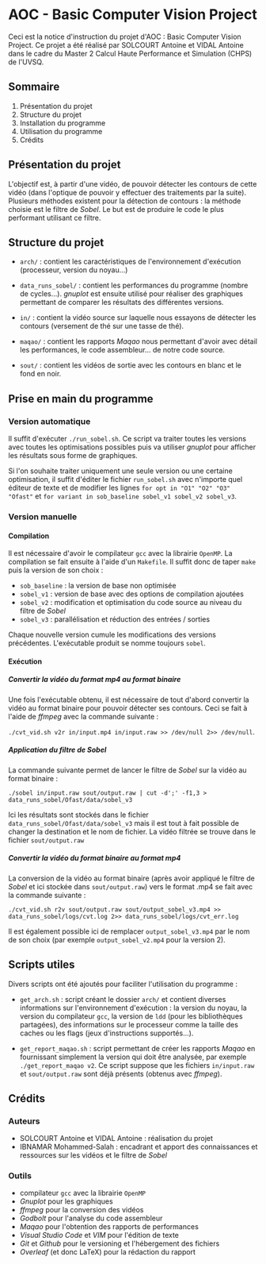 # AOC - Basic Computer Vision Project

Ceci est la notice d'instruction du projet d'AOC : Basic Computer Vision Project. Ce projet a été réalisé par SOLCOURT Antoine et VIDAL Antoine dans le cadre du Master 2 Calcul Haute Performance et Simulation (CHPS) de l'UVSQ.

## Sommaire

1. Présentation du projet
2. Structure du projet
3. Installation du programme
4. Utilisation du programme
5. Crédits

## Présentation du projet

L'objectif est, à partir d'une vidéo, de pouvoir détecter les contours de cette vidéo (dans l'optique de pouvoir y effectuer des traitements par la suite). Plusieurs méthodes existent pour la détection de contours : la méthode choisie est le filtre de *Sobel*. Le but est de produire le code le plus performant utilisant ce filtre.

## Structure du projet

* `arch/` : contient les caractéristiques de l'environnement d'exécution (processeur, version du noyau...)

* `data_runs_sobel/` : contient les performances du programme (nombre de cycles...). *gnuplot* est ensuite utilisé pour réaliser des graphiques permettant de comparer les résultats des différentes versions.

* `in/` : contient la vidéo source sur laquelle nous essayons de détecter les contours (versement de thé sur une tasse de thé).

* `maqao/` : contient les rapports *Maqao* nous permettant d'avoir avec détail les performances, le code assembleur... de notre code source.

* `sout/` : contient les vidéos de sortie avec les contours en blanc et le fond en noir.

## Prise en main du programme

### Version automatique

Il suffit d'exécuter `./run_sobel.sh`. Ce script va traiter toutes les versions avec toutes les optimisations possibles puis va utiliser *gnuplot* pour afficher les résultats sous forme de graphiques. 

Si l'on souhaite traiter uniquement une seule version ou une certaine optimisation, il suffit d'éditer le fichier `run_sobel.sh` avec n'importe quel éditeur de texte et de modifier les lignes `for opt in "O1" "O2" "O3" "Ofast"` et `for variant in sob_baseline sobel_v1 sobel_v2 sobel_v3`.

### Version manuelle

#### Compilation

Il est nécessaire d'avoir le compilateur `gcc` avec la librairie `OpenMP`. La compilation se fait ensuite à l'aide d'un `Makefile`. Il suffit donc de taper `make` puis la version de son choix :

* `sob_baseline` : la version de base non optimisée
* `sobel_v1` : version de base avec des options de compilation ajoutées
* `sobel_v2` : modification et optimisation du code source au niveau du filtre de *Sobel*
* `sobel_v3` : parallélisation et réduction des entrées / sorties

Chaque nouvelle version cumule les modifications des versions précédentes. L'exécutable produit se nomme toujours `sobel`.

#### Exécution

##### Convertir la vidéo du format mp4 au format binaire

Une fois l'exécutable obtenu, il est nécessaire de tout d'abord convertir la vidéo au format binaire pour pouvoir détecter ses contours. Ceci se fait à l'aide de *ffmpeg* avec la commande suivante : 

`./cvt_vid.sh v2r in/input.mp4 in/input.raw >> /dev/null 2>> /dev/null`. 

##### Application du filtre de *Sobel*

La commande suivante permet de lancer le filtre de *Sobel* sur la vidéo au format binaire :

`./sobel in/input.raw sout/output.raw | cut -d';' -f1,3 > data_runs_sobel/Ofast/data/sobel_v3`

Ici les résultats sont stockés dans le fichier `data_runs_sobel/Ofast/data/sobel_v3` mais il est tout à fait possible de changer la destination et le nom de fichier. La vidéo filtrée se trouve dans le fichier `sout/output.raw`

##### Convertir la vidéo du format binaire au format mp4

La conversion de la vidéo au format binaire (après avoir appliqué le filtre de *Sobel* et ici stockée dans `sout/output.raw`) vers le format .mp4 se fait avec la commande suivante : 

`./cvt_vid.sh r2v sout/output.raw sout/output_sobel_v3.mp4 >> data_runs_sobel/logs/cvt.log 2>> data_runs_sobel/logs/cvt_err.log`

Il est également possible ici de remplacer `output_sobel_v3.mp4` par le nom de son choix (par exemple `output_sobel_v2.mp4` pour la version 2).


## Scripts utiles

Divers scripts ont été ajoutés pour faciliter l'utilisation du programme :

* `get_arch.sh` : script créant le dossier `arch/` et contient diverses informations sur l'environnement d'exécution : la version du noyau, la version du compilateur `gcc`, la version de `ldd` (pour les bibliothèques partagées), des informations sur le processeur comme la taille des caches ou les flags (jeux d'instructions supportés...).

* `get_report_maqao.sh` : script permettant de créer les rapports *Maqao* en fournissant simplement la version qui doit être analysée, par exemple `./get_report_maqao v2`. Ce script suppose que les fichiers `in/input.raw` et `sout/output.raw` sont déjà présents (obtenus avec *ffmpeg*).

## Crédits

### Auteurs 

* SOLCOURT Antoine et VIDAL Antoine : réalisation du projet
* IBNAMAR Mohammed-Salah : encadrant et apport des connaissances et ressources sur les vidéos et le filtre de *Sobel*

### Outils

* compilateur `gcc` avec la librairie `OpenMP`
* *Gnuplot* pour les graphiques
* *ffmpeg* pour la conversion des vidéos
* *Godbolt* pour l'analyse du code assembleur
* *Maqao* pour l'obtention des rapports de performances
* *Visual Studio Code* et *VIM* pour l'édition de texte
* *Git* et *Github* pour le versioning et l'hébergement des fichiers
* *Overleaf* (et donc LaTeX) pour la rédaction du rapport

